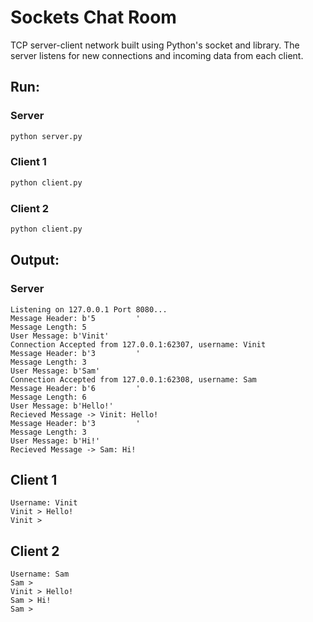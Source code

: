 # Sockets Chat Room
TCP server-client network built using Python's socket and library. 
The server listens for new connections and incoming data from each client.

## Run:
### Server
```python
python server.py
```
### Client 1
```python
python client.py
```

### Client 2
```python
python client.py
```
## Output:
### Server
```
Listening on 127.0.0.1 Port 8080...
Message Header: b'5         '
Message Length: 5
User Message: b'Vinit'
Connection Accepted from 127.0.0.1:62307, username: Vinit
Message Header: b'3         '
Message Length: 3
User Message: b'Sam'
Connection Accepted from 127.0.0.1:62308, username: Sam
Message Header: b'6         '
Message Length: 6
User Message: b'Hello!'
Recieved Message -> Vinit: Hello!
Message Header: b'3         '
Message Length: 3
User Message: b'Hi!'
Recieved Message -> Sam: Hi!
```

## Client 1
```
Username: Vinit 
Vinit > Hello!
Vinit > 
```

## Client 2
```
Username: Sam
Sam > 
Vinit > Hello!
Sam > Hi!
Sam > 
```